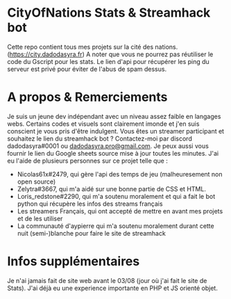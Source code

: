 # CityOfNations Stats & Streamhack bot
Cette repo contient tous mes projets sur la cité des nations. (https://city.dadodasyra.fr)
A noter que vous ne pourrez pas réutiliser le code du Gscript pour les stats. Le lien d'api pour récupérer les ping du serveur est privé pour éviter de l'abus de spam dessus.

# A propos & Remerciements
Je suis un jeune dev indépendant avec un niveau assez faible en langages webs. Certains codes et visuels sont clairement imonde et j'en suis conscient je vous pris d'être indulgent.
Vous êtes un streamer participant et souhaitez le lien du streamhack bot ? Contactez-moi par discord dadodasyra#0001 ou dadodasyra.pro@gmail.com.
Je peux aussi vous fournir le lien du Google sheets source mise à jour toutes les minutes.
J'ai eu l'aide de plusieurs personnes sur ce projet telle que :
- Nicolas61x#2479, qui gère l'api des temps de jeu (malheuresement non open source)
- Zelytra#3667, qui m'a aidé sur une bonne partie de CSS et HTML.
- Loris_redstone#2290, qui m'a soutenu moralement et qui a fait le bot python qui récupère les infos des streams français
- Les streamers Français, qui ont accepté de mettre en avant mes projets et de les utiliser
- La communauté d'aypierre qui m'a soutenu moralement durant cette nuit (semi-)blanche pour faire le site de streamhack

# Infos supplémentaires
Je n'ai jamais fait de site web avant le 03/08 (jour où j'ai fait le site de Stats). J'ai déjà eu une experience importante en PHP et JS orienté objet.
